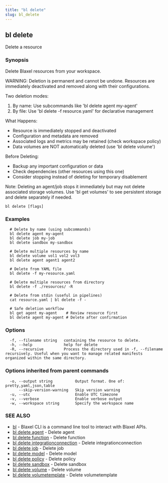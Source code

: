 ```yaml
---
title: "bl delete"
slug: bl_delete
---
```

## bl delete

Delete a resource

### Synopsis

Delete Blaxel resources from your workspace.

WARNING: Deletion is permanent and cannot be undone. Resources are immediately
deactivated and removed along with their configurations.

Two deletion modes:
1. By name: Use subcommands like 'bl delete agent my-agent'
2. By file: Use 'bl delete -f resource.yaml' for declarative management

What Happens:
- Resource is immediately stopped and deactivated
- Configuration and metadata are removed
- Associated logs and metrics may be retained (check workspace policy)
- Data volumes are NOT automatically deleted (use 'bl delete volume')

Before Deleting:
- Backup any important configuration or data
- Check dependencies (other resources using this one)
- Consider stopping instead of deleting for temporary disablement

Note: Deleting an agent/job stops it immediately but may not delete associated
storage volumes. Use 'bl get volumes' to see persistent storage and delete
separately if needed.

```
bl delete [flags]
```

### Examples

```
  # Delete by name (using subcommands)
  bl delete agent my-agent
  bl delete job my-job
  bl delete sandbox my-sandbox

  # Delete multiple resources by name
  bl delete volume vol1 vol2 vol3
  bl delete agent agent1 agent2

  # Delete from YAML file
  bl delete -f my-resource.yaml

  # Delete multiple resources from directory
  bl delete -f ./resources/ -R

  # Delete from stdin (useful in pipelines)
  cat resource.yaml | bl delete -f -

  # Safe deletion workflow
  bl get agent my-agent    # Review resource first
  bl delete agent my-agent # Delete after confirmation
```

### Options

```
  -f, --filename string   containing the resource to delete.
  -h, --help              help for delete
  -R, --recursive         Process the directory used in -f, --filename recursively. Useful when you want to manage related manifests organized within the same directory.
```

### Options inherited from parent commands

```
  -o, --output string          Output format. One of: pretty,yaml,json,table
      --skip-version-warning   Skip version warning
  -u, --utc                    Enable UTC timezone
  -v, --verbose                Enable verbose output
  -w, --workspace string       Specify the workspace name
```

### SEE ALSO

* [bl](bl.md)	 - Blaxel CLI is a command line tool to interact with Blaxel APIs.
* [bl delete agent](bl_delete_agent.md)	 - Delete agent
* [bl delete function](bl_delete_function.md)	 - Delete function
* [bl delete integrationconnection](bl_delete_integrationconnection.md)	 - Delete integrationconnection
* [bl delete job](bl_delete_job.md)	 - Delete job
* [bl delete model](bl_delete_model.md)	 - Delete model
* [bl delete policy](bl_delete_policy.md)	 - Delete policy
* [bl delete sandbox](bl_delete_sandbox.md)	 - Delete sandbox
* [bl delete volume](bl_delete_volume.md)	 - Delete volume
* [bl delete volumetemplate](bl_delete_volumetemplate.md)	 - Delete volumetemplate

